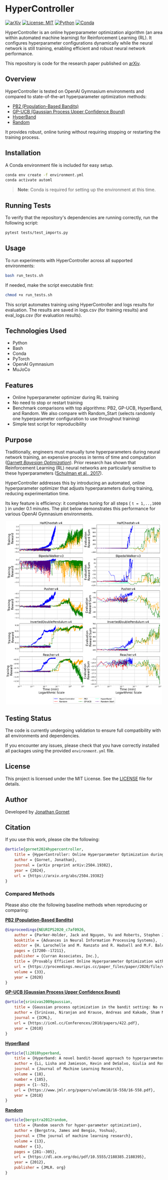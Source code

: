 # HyperController

[![arXiv](https://img.shields.io/badge/arXiv-2504.19382-b31b1b.svg)](https://arxiv.org/abs/2504.19382)
[![License: MIT](https://img.shields.io/badge/License-MIT-yellow.svg)](./LICENSE)
[![Python](https://img.shields.io/badge/Python-3.11.11-blue.svg)](https://www.python.org/downloads/release/python-31111/)
[![Conda](https://img.shields.io/badge/environment-conda-green.svg)](https://docs.conda.io/)

HyperController is an online hyperparameter optimization algorithm (an area within automated machine learning) for Reinforcement Learning (RL). It configures hyperparameter configurations dynamically while the neural network is still training, enabling efficient and robust neural network performance.

This repository is code for the research paper published on [arXiv](https://arxiv.org/abs/2504.19382).

## Overview

HyperController is tested on OpenAI Gymnasium environments and compared to state-of-the-art hyperparameter optimization methods:

- [PB2 (Population-Based Bandits)](https://proceedings.neurips.cc/paper_files/paper/2020/file/c7af0926b294e47e52e46cfebe173f20-Paper.pdf)
- [GP-UCB (Gaussian Process Upper Confidence Bound)](https://icml.cc/Conferences/2010/papers/422.pdf)
- [HyperBand](https://jmlr.org/papers/volume18/16-558/16-558.pdf)
- [Random](https://dl.acm.org/doi/pdf/10.5555/2188385.2188395)

It provides robust, online tuning without requiring stopping or restarting the training process.

## Installation

A Conda environment file is included for easy setup.

```bash
conda env create -f environment.yml
conda activate automl
```

> **Note**: Conda is required for setting up the environment at this time.

## Running Tests

To verify that the repository's dependencies are running correctly, run the following script: 

```bash
pytest tests/test_imports.py
```

## Usage

To run experiments with HyperController across all supported environments:

```bash
bash run_tests.sh
```

If needed, make the script executable first:

```bash
chmod +x run_tests.sh
```

This script automates training using HyperController and logs results for evaluation. The results are saved in logs.csv (for training results) and eval_logs.csv (for evaluation results). 

## Technologies Used

- Python
- Bash
- Conda
- PyTorch
- OpenAI Gymnasium
- MuJoCo


## Features

- Online hyperparameter optimizer during RL training  
- No need to stop or restart training  
- Benchmark comparisons with top algorithms: PB2, GP-UCB, HyperBand, and Random. We also compare with Random_Start (selects randomly one hyperparameter configuration to use throughout training)
- Simple test script for reproducibility  


## Purpose

Traditionally, engineers must manually tune hyperparameters during neural network training, an expensive process in terms of time and computation ([Garnett *Bayesian Optimization*](https://bayesoptbook.com/)). Prior research has shown that Reinforcement Learning (RL) neural networks are particularly sensitive to these hyperparameters ([Schulman et al., 2017](https://arxiv.org/pdf/1707.06347)).

HyperController addresses this by introducing an automated, online hyperparameter optimizer that adjusts hyperparameters during training, reducing experimentation time.

Its key feature is efficiency: it completes tuning for all steps \( `t = 1,..,1000` \) in under 0.1 minutes. The plot below demonstrates this performance for various OpenAI Gymnasium environments. 

<p align="center">
  <img src="fig_performance.png" alt="HyperController efficiency performance" width="500"/>
</p>


## Testing Status

The code is currently undergoing validation to ensure full compatibility with all environments and dependencies.

If you encounter any issues, please check that you have correctly installed all packages using the provided `environment.yml` file. 

## License

This project is licensed under the MIT License. See the [LICENSE](./LICENSE) file for details.


## Author

Developed by [Jonathan Gornet](https://jonathangornet.com)


## Citation

If you use this work, please cite the following:

```bibtex
@article{gornet2024hypercontroller,
    title = {HyperController: Online Hyperparameter Optimization during RL Training},
    author = {Gornet, Jonathan},
    journal = {arXiv preprint arXiv:2504.19382},
    year = {2024},
    url = {https://arxiv.org/abs/2504.19382}
}
```

### Compared Methods

Please also cite the following baseline methods when reproducing or comparing:

**[PB2 (Population-Based Bandits)](https://proceedings.neurips.cc/paper_files/paper/2020/file/c7af0926b294e47e52e46cfebe173f20-Paper.pdf)**  
```bibtex
@inproceedings{NEURIPS2020_c7af0926,
    author = {Parker-Holder, Jack and Nguyen, Vu and Roberts, Stephen J},
    booktitle = {Advances in Neural Information Processing Systems},
    editor = {H. Larochelle and M. Ranzato and R. Hadsell and M.F. Balcan and H. Lin},
    pages = {17200--17211},
    publisher = {Curran Associates, Inc.},
    title = {Provably Efficient Online Hyperparameter Optimization with Population-Based Bandits},
    url = {https://proceedings.neurips.cc/paper_files/paper/2020/file/c7af0926b294e47e52e46cfebe173f20-Paper.pdf},
    volume = {33},
    year = {2020}
}
```

**[GP-UCB (Gaussian Process Upper Confidence Bound)](https://icml.cc/Conferences/2010/papers/422.pdf)**  
```bibtex
@article{srinivas2009gaussian,
    title = {Gaussian process optimization in the bandit setting: No regret and experimental design},
    author = {Srinivas, Niranjan and Krause, Andreas and Kakade, Sham M and Seeger, Matthias},
    journal = {ICML},
    url = {https://icml.cc/Conferences/2010/papers/422.pdf},
    year = {2010}
}
```

**[HyperBand](https://www.jmlr.org/papers/volume18/16-558/16-558.pdf)**  
```bibtex
@article{li2018hyperband,
    title = {Hyperband: A novel bandit-based approach to hyperparameter optimization},
    author = {Li, Lisha and Jamieson, Kevin and DeSalvo, Giulia and Rostamizadeh, Afshin and Talwalkar, Ameet},
    journal = {Journal of Machine Learning Research},
    volume = {18},
    number = {185},
    pages = {1--52},
    url = {https://www.jmlr.org/papers/volume18/16-558/16-558.pdf},
    year = {2018}
}
```

**[Random](https://dl.acm.org/doi/pdf/10.5555/2188385.2188395)**  
```bibtex
@article{bergstra2012random,
    title = {Random search for hyper-parameter optimization},
    author = {Bergstra, James and Bengio, Yoshua},
    journal = {The journal of machine learning research},
    volume = {13},
    number = {1},
    pages = {281--305},
    url = {https://dl.acm.org/doi/pdf/10.5555/2188385.2188395},
    year = {2012},
    publisher = {JMLR. org}
}
```